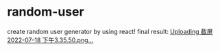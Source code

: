 # random-user
create random user generator by using react!
final result:
[Uploading 截屏2022-07-18 下午3.35.50.png…]()
